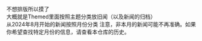 不想排版所以摸了  
大概就是Themed里面按照主题分类放旧闻（以及新闻的归档）  
从2024年8月开始的新闻按照月份分类
注意，非本月的新闻可能不再准确。如果你希望查找特定月份的信息，请查看本仓库的历史。